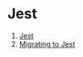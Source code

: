 # Jest

1. [Jest](https://facebook.github.io/jest/)
1. [Migrating to Jest](https://medium.com/@kentcdodds/migrating-to-jest-881f75366e7e#.9esoaj2rr)